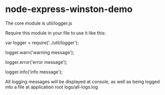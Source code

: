 # node-express-winston-demo

The core module is util/logger.js

Require this module in your file to use it like this:

var logger = require('../util/logger');

logger.warn('warning message');

logger.error('error message');

logger.info('info message');

All logging messages will be displayed at console, as well as being logged into a file at application root logs/all-logs.log
